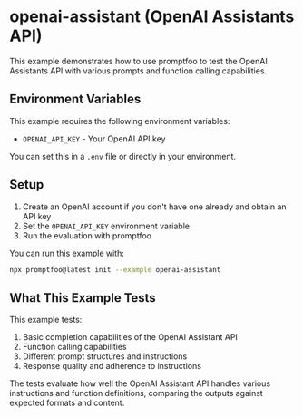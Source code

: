 # openai-assistant (OpenAI Assistants API)

This example demonstrates how to use promptfoo to test the OpenAI Assistants API with various prompts and function calling capabilities.

## Environment Variables

This example requires the following environment variables:

- `OPENAI_API_KEY` - Your OpenAI API key

You can set this in a `.env` file or directly in your environment.

## Setup

1. Create an OpenAI account if you don't have one already and obtain an API key
2. Set the `OPENAI_API_KEY` environment variable
3. Run the evaluation with promptfoo

You can run this example with:

```bash
npx promptfoo@latest init --example openai-assistant
```

## What This Example Tests

This example tests:

1. Basic completion capabilities of the OpenAI Assistant API
2. Function calling capabilities
3. Different prompt structures and instructions
4. Response quality and adherence to instructions

The tests evaluate how well the OpenAI Assistant API handles various instructions and function definitions, comparing the outputs against expected formats and content.
